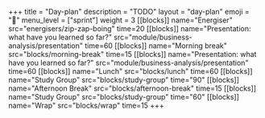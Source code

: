 +++
title = "Day-plan"
description = "TODO"
layout = "day-plan"
emoji = "📅"
menu_level = ["sprint"]
weight = 3
[[blocks]]
name="Energiser"
src="energisers/zip-zap-boing"
time=20
[[blocks]]
name="Presentation: what have you learned so far?"
src="module/business-analysis/presentation"
time=60
[[blocks]]
name="Morning break"
src="blocks/morning-break"
time=15
[[blocks]]
name="Presentation: what have you learned so far?"
src="module/business-analysis/presentation"
time=60
[[blocks]]
name="Lunch"
src="blocks/lunch"
time=60
[[blocks]]
name="Study Group"
src="blocks/study-group"
time="90"
[[blocks]]
name="Afternoon Break"
src="blocks/afternoon-break"
time=15
[[blocks]]
name="Study Group"
src="blocks/study-group"
time="60"
[[blocks]]
name="Wrap"
src="blocks/wrap"
time=15
+++


